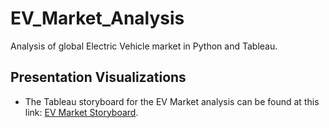 # EV_Market_Analysis
Analysis of global Electric Vehicle market in Python and Tableau. 

## Presentation Visualizations
- The Tableau storyboard for the EV Market analysis can be found at this link: [EV Market Storyboard](https://public.tableau.com/views/RockbusterAnalysisVisualizations/CustomerCountbyRegion?:language=en-US&:display_count=n&:origin=viz_share_link). 
